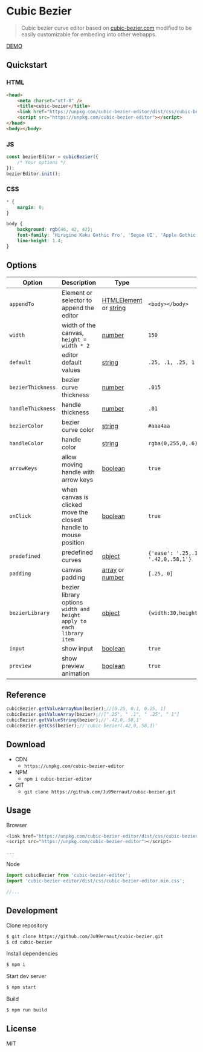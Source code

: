 # Cubic Bezier

>Cubic bezier curve editor based on [cubic-bezier.com](https://cubic-bezier.com/) modified to be easily customizable for embeding into other webapps.

[DEMO](https://codepen.io/ju99ernaut)

## Quickstart

### HTML
```html
<head>
	<meta charset="utf-8" />
    <title>cubic-bezier</title>
    <link href="https://unpkg.com/cubic-bezier-editor/dist/css/cubic-bezier-editor.min.css" rel="stylesheet">
    <script src="https://unpkg.com/cubic-bezier-editor"></script>
</head>
<body></body>
```

### JS
```js
const bezierEditor = cubicBezier({
    /* Your options */
});
bezierEditor.init();
```

### CSS
```css
* {
	margin: 0;
}

body {
	background: rgb(46, 42, 42);
	font-family: 'Hiragino Kaku Gothic Pro', 'Segoe UI', 'Apple Gothic', Tahoma, 'Helvetica Neue', sans-serif;
	line-height: 1.4;
}
```

## Options

| Option | Description | Type | Default |
|-|-|-|-
| `appendTo` | Element or selector to append the editor | [HTMLElement](https://developer.mozilla.org) or [string](https://developer.mozilla.org) | `<body></body>` |
| `width` | width of the canvas, `height = width * 2`  | [number](https://developer.mozilla.org) | `150` |
| `default` | editor default values | [string](https://developer.mozilla.org) | `.25, .1, .25, 1` |
| `bezierThickness` | bezier curve thickness | [number](https://developer.mozilla.org) | `.015` |
| `handleThickness` | handle thickness | [number](https://developer.mozilla.org) | `.01` |
| `bezierColor` | bezier curve color | [string](https://developer.mozilla.org) | `#aaa4aa` |
| `handleColor` | handle color | [string](https://developer.mozilla.org) | `rgba(0,255,0,.6)` |
| `arrowKeys` | allow moving handle with arrow keys | [boolean](https://developer.mozilla.org) | `true` |
| `onClick` | when canvas is clicked move the closest handle to mouse position | [boolean](https://developer.mozilla.org) | `true` |
| `predefined` | predefined curves | [object](https://developer.mozilla.org) | `{'ease': '.25,.1,.25,1','linear': '0,0,1,1','ease-in': '.42,0,1,1','ease-out': '0,0,.58,1','ease-in-out': '.42,0,.58,1'}` |
| `padding` | canvas padding | [array](https://developer.mozilla.org) or [number](https://developer.mozilla.org) | `[.25, 0]` |
| `bezierLibrary` | bezier library options `width and height apply to each library item` | [object](https://developer.mozilla.org) | `{width:30,height:30,handleColor:'rgba(0,255,0,.6)',bezierColor:'#aaa4aa',handleThickness:.01,bezierThickness:.015}` |
| `input` | show input | [boolean](https://developer.mozilla.org) | `true` |
| `preview` | show preview animation | [boolean](https://developer.mozilla.org) | `true` |

## Reference
```js
cubicBezier.getValueArrayNum(bezier);//[0.25, 0.1, 0.25, 1]
cubicBezier.getValueArray(bezier);//[".25", " .1", " .25", " 1"]
cubicBezier.getValueString(bezier);//'.42,0,.58,1'
cubicBezier.getCss(bezier);//'cubic-bezier(.42,0,.58,1)'
```

## Download

* CDN
    * `https://unpkg.com/cubic-bezier-editor`
* NPM
    * `npm i cubic-bezier-editor`
* GIT 
    * `git clone https://github.com/Ju99ernaut/cubic-bezier.git`

## Usage

Browser
```js
<link href="https://unpkg.com/cubic-bezier-editor/dist/css/cubic-bezier-editor.min.css" rel="stylesheet">
<script src="https://unpkg.com/cubic-bezier-editor"></script>

...
```

Node
```js
import cubicBezier from 'cubic-bezier-editor';
import 'cubic-bezier-editor/dist/css/cubic-bezier-editor.min.css';

//...
```

## Development

Clone repository

```sh
$ git clone https://github.com/Ju99ernaut/cubic-bezier.git
$ cd cubic-bezier
```

Install dependencies

```sh
$ npm i
```

Start dev server

```sh
$ npm start
```

Build

```sh
$ npm run build
```

## License

MIT